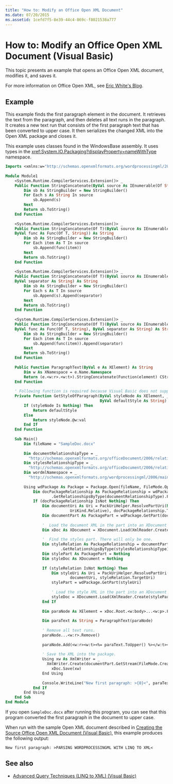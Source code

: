 ```yaml
---
title: "How to: Modify an Office Open XML Document"
ms.date: 07/20/2015
ms.assetid: 1cefd7f5-8e39-44c4-869c-f8021538a777
---
```

# How to: Modify an Office Open XML Document (Visual Basic)
This topic presents an example that opens an Office Open XML document, modifies it, and saves it.  
  
 For more information on Office Open XML, see [Eric White's Blog](http://www.ericwhite.com).  
  
## Example  
 This example finds the first paragraph element in the document. It retrieves the text from the paragraph, and then deletes all text runs in the paragraph. It creates a new text run that consists of the first paragraph text that has been converted to upper case. It then serializes the changed XML into the Open XML package and closes it.  
  
 This example uses classes found in the WindowsBase assembly. It uses types in the <xref:System.IO.Packaging?displayProperty=nameWithType> namespace.  
  
```vb  
Imports <xmlns:w="http://schemas.openxmlformats.org/wordprocessingml/2006/main">  
  
Module Module1  
    <System.Runtime.CompilerServices.Extension()> _  
    Public Function StringConcatenate(ByVal source As IEnumerable(Of String)) As String  
        Dim sb As StringBuilder = New StringBuilder()  
        For Each s As String In source  
            sb.Append(s)  
        Next  
        Return sb.ToString()  
    End Function  
  
    <System.Runtime.CompilerServices.Extension()> _  
    Public Function StringConcatenate(Of T)(ByVal source As IEnumerable(Of T), _  
    ByVal func As Func(Of T, String)) As String  
        Dim sb As StringBuilder = New StringBuilder()  
        For Each item As T In source  
            sb.Append(func(item))  
        Next  
        Return sb.ToString()  
    End Function  
  
    <System.Runtime.CompilerServices.Extension()> _  
    Public Function StringConcatenate(Of T)(ByVal source As IEnumerable(Of T), _  
    ByVal separator As String) As String  
        Dim sb As StringBuilder = New StringBuilder()  
        For Each s As T In source  
            sb.Append(s).Append(separator)  
        Next  
        Return sb.ToString()  
    End Function  
  
    <System.Runtime.CompilerServices.Extension()> _  
    Public Function StringConcatenate(Of T)(ByVal source As IEnumerable(Of T), _  
    ByVal func As Func(Of T, String), ByVal separator As String) As String  
        Dim sb As StringBuilder = New StringBuilder()  
        For Each item As T In source  
            sb.Append(func(item)).Append(separator)  
        Next  
        Return sb.ToString()  
    End Function  
  
    Public Function ParagraphText(ByVal e As XElement) As String  
        Dim w As XNamespace = e.Name.Namespace  
        Return (e.<w:r>.<w:t>).StringConcatenate(Function(element) CStr(element))  
    End Function  
  
    ' Following function is required because Visual Basic does not support short circuit evaluation  
    Private Function GetStyleOfParagraph(ByVal styleNode As XElement, _  
                                         ByVal defaultStyle As String) As String  
        If (styleNode Is Nothing) Then  
            Return defaultStyle  
        Else  
            Return styleNode.@w:val  
        End If  
    End Function  
  
    Sub Main()  
        Dim fileName = "SampleDoc.docx"  
  
        Dim documentRelationshipType = _  
          "http://schemas.openxmlformats.org/officeDocument/2006/relationships/officeDocument"  
        Dim stylesRelationshipType = _  
          "http://schemas.openxmlformats.org/officeDocument/2006/relationships/styles"  
        Dim wordmlNamespace = _  
          "http://schemas.openxmlformats.org/wordprocessingml/2006/main"  
  
        Using wdPackage As Package = Package.Open(fileName, FileMode.Open, FileAccess.ReadWrite)  
            Dim docPackageRelationship As PackageRelationship = wdPackage _  
                    .GetRelationshipsByType(documentRelationshipType).FirstOrDefault()  
            If (docPackageRelationship IsNot Nothing) Then  
                Dim documentUri As Uri = PackUriHelper.ResolvePartUri(New Uri("/", _  
                            UriKind.Relative), docPackageRelationship.TargetUri)  
                Dim documentPart As PackagePart = wdPackage.GetPart(documentUri)  
  
                '  Load the document XML in the part into an XDocument instance.  
                Dim xDoc As XDocument = XDocument.Load(XmlReader.Create(documentPart.GetStream()))  
  
                '  Find the styles part. There will only be one.  
                Dim styleRelation As PackageRelationship = documentPart _  
                        .GetRelationshipsByType(stylesRelationshipType).FirstOrDefault()  
                Dim stylePart As PackagePart = Nothing  
                Dim styleDoc As XDocument = Nothing  
  
                If (styleRelation IsNot Nothing) Then  
                    Dim styleUri As Uri = PackUriHelper.ResolvePartUri( _  
                            documentUri, styleRelation.TargetUri)  
                    stylePart = wdPackage.GetPart(styleUri)  
  
                    ' Load the style XML in the part into an XDocument instance.  
                    styleDoc = XDocument.Load(XmlReader.Create(stylePart.GetStream()))  
                End If  
  
                Dim paraNode As XElement = xDoc.Root.<w:body>...<w:p>.FirstOrDefault()  
  
                Dim paraText As String = ParagraphText(paraNode)  
  
                ' Remove all text runs.  
                paraNode...<w:r>.Remove()  
  
                paraNode.Add(<w:r><w:t><%= paraText.ToUpper() %></w:t></w:r>)  
  
                ' Save the XML into the package.  
                Using xw As XmlWriter = _  
                  XmlWriter.Create(documentPart.GetStream(FileMode.Create, FileAccess.Write))  
                    xDoc.Save(xw)  
                End Using  
  
                Console.WriteLine("New first paragraph: >{0}<", paraText.ToUpper())  
            End If  
        End Using  
    End Sub  
End Module  
```  
  
 If you open `SampleDoc.docx` after running this program, you can see that this program converted the first paragraph in the document to upper case.  
  
 When run with the sample Open XML document described in [Creating the Source Office Open XML Document (Visual Basic)](../../../../visual-basic/programming-guide/concepts/linq/creating-the-source-office-open-xml-document.md), this example produces the following output:  
  
```console  
New first paragraph: >PARSING WORDPROCESSINGML WITH LINQ TO XML<  
```  
  
## See also

- [Advanced Query Techniques (LINQ to XML) (Visual Basic)](../../../../visual-basic/programming-guide/concepts/linq/advanced-query-techniques-linq-to-xml.md)
